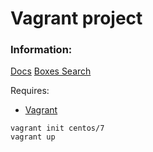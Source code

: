 # Vagrant project

### Information:
[Docs](https://www.vagrantup.com/docs/)
[Boxes Search](https://atlas.hashicorp.com/boxes/search)

Requires:
- [Vagrant](https://www.vagrantup.com/)


```
vagrant init centos/7
vagrant up
```
